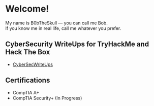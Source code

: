 # Welcome!
My name is B0bTheSkull — you can call me Bob. <br>
If you know me in real life, call me whatever you prefer.

## CyberSecurity WriteUps for TryHackMe and Hack The Box

- [CyberSecWriteUps](https://github.com/B0bTheSkull/CyberSecWriteUps)

## Certifications

- CompTIA A+  <br>
- CompTIA Security+ (In Progress)
